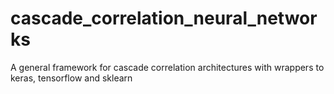 # cascade_correlation_neural_networks
A general framework for cascade correlation architectures with wrappers to keras, tensorflow and sklearn
